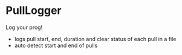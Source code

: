 # PullLogger

Log your prog!

- logs pull start, end, duration and clear status of each pull in a file
- auto detect start and end of pulls

